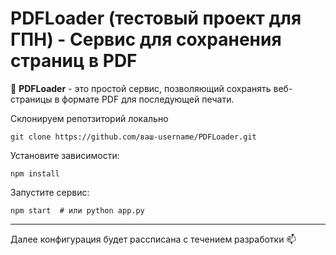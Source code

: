 
# PDFLoader (тестовый проект для ГПН) - Сервис для сохранения страниц в PDF

💬 **PDFLoader** - это простой сервис, позволяющий сохранять веб-страницы в формате PDF для последующей печати.


Склонируем репотзиторий локально
```
git clone https://github.com/ваш-username/PDFLoader.git  
```

Установите зависимости:
```
npm install 
```  
Запустите сервис:
```
npm start  # или python app.py
```
___

Далее конфигурация будет рассписана с течением разработки 📫
